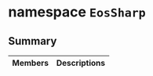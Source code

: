 # namespace `EosSharp` 

## Summary

 Members                                | Descriptions                                
----------------------------------------|---------------------------------------------

